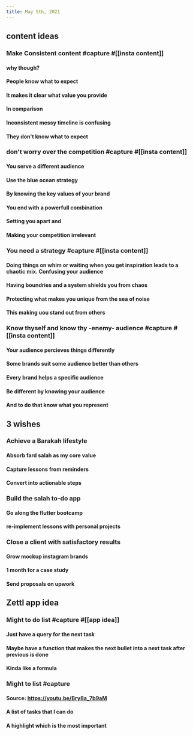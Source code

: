 ```yaml
---
title: May 5th, 2021
---
```

## content ideas
### Make Consistent content #capture #[[insta content]]
#### why though?
#### People know what to expect
#### It makes it clear what value you provide
#### In comparison
#### Inconsistent messy timeline is confusing
#### They don't know what to expect
### don't worry over the competition #capture #[[insta content]]
#### You serve a different audience
#### Use the blue ocean strategy
#### By knowing the key values of your brand
#### You end with a powerfull combination
#### Setting you apart and
#### Making your competition irrelevant
### You need a strategy #capture #[[insta content]]
#### Doing things on whim or waiting when you get inspiration leads to a chaotic mix. Confusing your audience
#### Having boundries and a system shields you from chaos
#### Protecting what makes you unique from the sea of noise
#### This making uou stand out from others
### Know thyself and know thy -enemy- audience #capture #[[insta content]]
#### Your audience percieves things differently
#### Some brands suit some audience better than others
#### Every brand helps a specific audience
#### Be different by knowing your audience
#### And to do that know what you represent
## 3 wishes
### Achieve a Barakah lifestyle
#### Absorb fard salah as my core value
#### Capture lessons from reminders
#### Convert into actionable steps
### Build the salah to-do app
#### Go along the flutter bootcamp
#### re-implement lessons with personal projects
### Close a client with satisfactory results
#### Grow mockup instagram brands
#### 1 month for a case study
#### Send proposals on upwork
## Zettl app idea
### Might to do list #capture #[[app idea]]
#### Just have a query for the next task
#### Maybe have a function that makes the next bullet into a next task after previous is done
#### Kinda like a formula
### Might to list #capture
#### Source: https://youtu.be/Bry8a_7b9aM
#### A list of tasks that I can do
#### A highlight which is the most important
